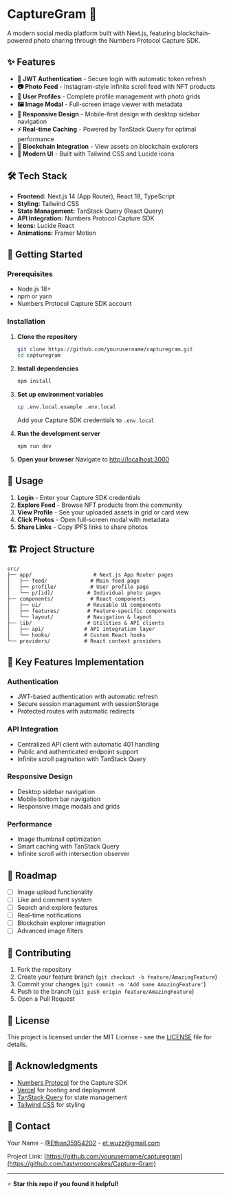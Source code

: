 # CaptureGram 📸

A modern social media platform built with Next.js, featuring blockchain-powered photo sharing through the Numbers Protocol Capture SDK.

## ✨ Features

- **🔐 JWT Authentication** - Secure login with automatic token refresh
- **📷 Photo Feed** - Instagram-style infinite scroll feed with NFT products
- **👤 User Profiles** - Complete profile management with photo grids
- **🖼️ Image Modal** - Full-screen image viewer with metadata
- **📱 Responsive Design** - Mobile-first design with desktop sidebar navigation
- **⚡ Real-time Caching** - Powered by TanStack Query for optimal performance
- **🔗 Blockchain Integration** - View assets on blockchain explorers
- **🎨 Modern UI** - Built with Tailwind CSS and Lucide icons

## 🛠️ Tech Stack

- **Frontend:** Next.js 14 (App Router), React 18, TypeScript
- **Styling:** Tailwind CSS
- **State Management:** TanStack Query (React Query)
- **API Integration:** Numbers Protocol Capture SDK
- **Icons:** Lucide React
- **Animations:** Framer Motion

## 🚀 Getting Started

### Prerequisites

- Node.js 18+ 
- npm or yarn
- Numbers Protocol Capture SDK account

### Installation

1. **Clone the repository**
   ```bash
   git clone https://github.com/yourusername/capturegram.git
   cd capturegram
   ```

2. **Install dependencies**
   ```bash
   npm install
   ```

3. **Set up environment variables**
   ```bash
   cp .env.local.example .env.local
   ```
   Add your Capture SDK credentials to `.env.local`

4. **Run the development server**
   ```bash
   npm run dev
   ```

5. **Open your browser**
   Navigate to [http://localhost:3000](http://localhost:3000)

## 📱 Usage

1. **Login** - Enter your Capture SDK credentials
2. **Explore Feed** - Browse NFT products from the community  
3. **View Profile** - See your uploaded assets in grid or card view
4. **Click Photos** - Open full-screen modal with metadata
5. **Share Links** - Copy IPFS links to share photos

## 🏗️ Project Structure

```
src/
├── app/                    # Next.js App Router pages
│   ├── feed/              # Main feed page
│   ├── profile/           # User profile page
│   └── p/[id]/           # Individual photo pages
├── components/            # React components
│   ├── ui/               # Reusable UI components
│   ├── features/         # Feature-specific components
│   └── layout/           # Navigation & layout
├── lib/                  # Utilities & API clients
│   ├── api/             # API integration layer
│   └── hooks/           # Custom React hooks
└── providers/           # React context providers
```

## 🔧 Key Features Implementation

### Authentication
- JWT-based authentication with automatic refresh
- Secure session management with sessionStorage
- Protected routes with automatic redirects

### API Integration
- Centralized API client with automatic 401 handling
- Public and authenticated endpoint support
- Infinite scroll pagination with TanStack Query

### Responsive Design
- Desktop sidebar navigation
- Mobile bottom bar navigation  
- Responsive image modals and grids

### Performance
- Image thumbnail optimization
- Smart caching with TanStack Query
- Infinite scroll with intersection observer

## 🚧 Roadmap

- [ ] Image upload functionality
- [ ] Like and comment system  
- [ ] Search and explore features
- [ ] Real-time notifications
- [ ] Blockchain explorer integration
- [ ] Advanced image filters

## 🤝 Contributing

1. Fork the repository
2. Create your feature branch (`git checkout -b feature/AmazingFeature`)
3. Commit your changes (`git commit -m 'Add some AmazingFeature'`)
4. Push to the branch (`git push origin feature/AmazingFeature`)
5. Open a Pull Request

## 📄 License

This project is licensed under the MIT License - see the [LICENSE](LICENSE) file for details.

## 🙏 Acknowledgments

- [Numbers Protocol](https://numbersprotocol.io/) for the Capture SDK
- [Vercel](https://vercel.com/) for hosting and deployment
- [TanStack Query](https://tanstack.com/query) for state management
- [Tailwind CSS](https://tailwindcss.com/) for styling

## 📧 Contact

Your Name - [@Ethan35954202](https://twitter.com/Ethan35954202) - et.wuzz@gmail.com

Project Link: [https://github.com/yourusername/capturegram](https://github.com/tastymooncakes/Capture-Gram)

---

⭐ **Star this repo if you found it helpful!**
